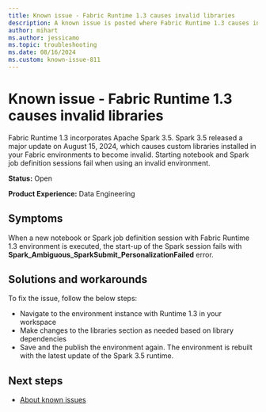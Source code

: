 ```yaml
---
title: Known issue - Fabric Runtime 1.3 causes invalid libraries
description: A known issue is posted where Fabric Runtime 1.3 causes invalid libraries.
author: mihart
ms.author: jessicamo
ms.topic: troubleshooting  
ms.date: 08/16/2024
ms.custom: known-issue-811
---
```


# Known issue - Fabric Runtime 1.3 causes invalid libraries

Fabric Runtime 1.3 incorporates Apache Spark 3.5. Spark 3.5 released a major update on August 15, 2024, which causes custom libraries installed in your Fabric environments to become invalid. Starting notebook and Spark job definition sessions fail when using an invalid environment.

**Status:** Open

**Product Experience:** Data Engineering

## Symptoms

When a new notebook or Spark job definition session with Fabric Runtime 1.3 environment is executed, the start-up of the Spark session fails with **Spark_Ambiguous_SparkSubmit_PersonalizationFailed** error.

## Solutions and workarounds

To fix the issue, follow the below steps:

- Navigate to the environment instance with Runtime 1.3 in your workspace
- Make changes to the libraries section as needed based on library dependencies
- Save and the publish the environment again. The environment is rebuilt with the latest update of the Spark 3.5 runtime.

## Next steps

- [About known issues](https://support.fabric.microsoft.com/known-issues)
